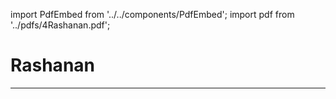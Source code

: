 import PdfEmbed from '../../components/PdfEmbed';
import pdf from '../pdfs/4Rashanan.pdf';

# Rashanan
---

<PdfEmbed src={pdf} />